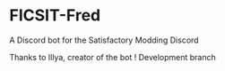 # FICSIT-Fred
A Discord bot for the Satisfactory Modding Discord

Thanks to Illya, creator of the bot !
Development branch

